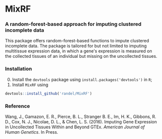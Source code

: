 MixRF
=====

### A random-forest-based approach for imputing clustered incomplete data

This package offers random-forest-based functions to impute clustered incomplete data. The package is tailored for but not limited to imputing multitissue expression data, in which a gene's expression is measured on the collected tissues of an individual but missing on the uncollected tissues.

### Installation
0. Install the `devtools` package using `install.packages('devtools')` in `R`;
1. Install `MixRF` using
```r
devtools::install_github('randel/MixRF')
```

### Reference

Wang, J., Gamazon, E. R., Pierce, B. L., Stranger B. E., Im, H. K., Gibbons, R. D., Cox, N. J., Nicolae, D. L., & Chen, L. S. (2016). Imputing Gene Expression in Uncollected Tissues Within and Beyond GTEx. *American Journal of Human Genetics*. In Press.
